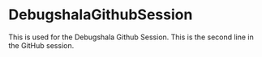 # DebugshalaGithubSession
This is used for the Debugshala Github Session.
This is the second line in the GitHub session.
